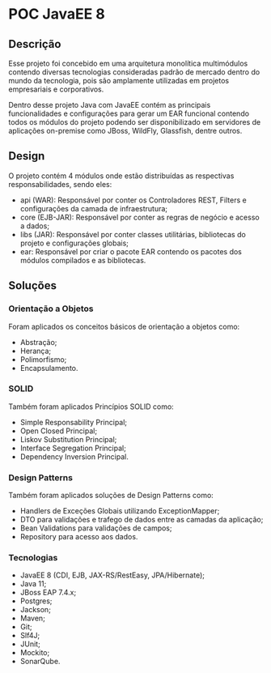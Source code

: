 # POC JavaEE 8

## Descrição

Esse projeto foi concebido em uma arquitetura monolítica multimódulos contendo diversas tecnologias consideradas padrão de mercado 
dentro do mundo da tecnologia, pois são amplamente utilizadas em projetos empresariais e corporativos.

Dentro desse projeto Java com JavaEE contém as principais funcionalidades e configurações para gerar um EAR funcional contendo todos os módulos do projeto
podendo ser disponibilizado em servidores de aplicações on-premise como JBoss, WildFly, Glassfish, dentre outros.


## Design

O projeto contém 4 módulos onde estão distribuídas as respectivas responsabilidades, sendo eles:
- api (WAR): Responsável por conter os Controladores REST, Filters e configurações da camada de infraestrutura;
- core (EJB-JAR): Responsável por conter as regras de negócio e acesso a dados;
- libs (JAR): Responsável por conter classes utilitárias, bibliotecas do projeto e configurações globais;
- ear: Responsável por criar o pacote EAR contendo os pacotes dos módulos compilados e as bibliotecas.


## Soluções

### Orientação a Objetos
Foram aplicados os conceitos básicos de orientação a objetos como:
- Abstração;
- Herança;
- Polimorfismo;
- Encapsulamento.

### SOLID
Também foram aplicados Princípios SOLID como:
- Simple Responsability Principal;
- Open Closed Principal;
- Liskov Substitution Principal;
- Interface Segregation Principal;
- Dependency Inversion Principal.

### Design Patterns
Também foram aplicados soluções de Design Patterns como:
- Handlers de Exceções Globais utilizando ExceptionMapper;
- DTO para validações e trafego de dados entre as camadas da aplicação;
- Bean Validations para validações de campos;
- Repository para acesso aos dados.


### Tecnologias

- JavaEE 8 (CDI, EJB, JAX-RS/RestEasy, JPA/Hibernate);
- Java 11;
- JBoss EAP 7.4.x;
- Postgres;
- Jackson;
- Maven;
- Git;
- Slf4J;
- JUnit;
- Mockito;
- SonarQube.
